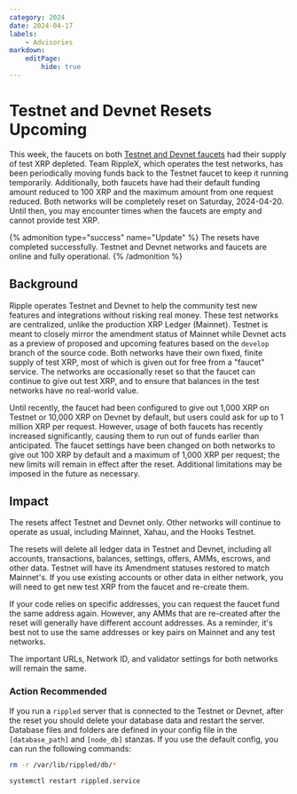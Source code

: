 ```yaml
---
category: 2024
date: 2024-04-17
labels:
    - Advisories
markdown:
    editPage:
        hide: true
---
```

# Testnet and Devnet Resets Upcoming

This week, the faucets on both [Testnet and Devnet faucets](https://xrpl.org/resources/dev-tools/xrp-faucets/) had their supply of test XRP depleted. Team RippleX, which operates the test networks, has been periodically moving funds back to the Testnet faucet to keep it running temporarily. Additionally, both faucets have had their default funding amount reduced to 100 XRP and the maximum amount from one request reduced. Both networks will be completely reset on Saturday, 2024-04-20. Until then, you may encounter times when the faucets are empty and cannot provide test XRP.

{% admonition type="success" name="Update" %}
The resets have completed successfully. Testnet and Devnet networks and faucets are online and fully operational.
{% /admonition %}

## Background

Ripple operates Testnet and Devnet to help the community test new features and integrations without risking real money. These test networks are centralized, unlike the production XRP Ledger (Mainnet). Testnet is meant to closely mirror the amendment status of Mainnet while Devnet acts as a preview of proposed and upcoming features based on the `develop` branch of the source code. Both networks have their own fixed, finite supply of test XRP, most of which is given out for free from a "faucet" service. The networks are occasionally reset so that the faucet can continue to give out test XRP, and to ensure that balances in the test networks have no real-world value.

Until recently, the faucet had been configured to give out 1,000 XRP on Testnet or 10,000 XRP on Devnet by default, but users could ask for up to 1 million XRP per request. However, usage of both faucets has recently increased significantly, causing them to run out of funds earlier than anticipated. The faucet settings have been changed on both networks to give out 100 XRP by default and a maximum of 1,000 XRP per request; the new limits will remain in effect after the reset. Additional limitations may be imposed in the future as necessary.

## Impact

The resets affect Testnet and Devnet only. Other networks will continue to operate as usual, including Mainnet, Xahau, and the Hooks Testnet.

The resets will delete all ledger data in Testnet and Devnet, including all accounts, transactions, balances, settings, offers, AMMs, escrows, and other data. Testnet will have its Amendment statuses restored to match Mainnet's. If you use existing accounts or other data in either network, you will need to get new test XRP from the faucet and re-create them.

If your code relies on specific addresses, you can request the faucet fund the same address again. However, any AMMs that are re-created after the reset will generally have different account addresses. As a reminder, it's best not to use the same addresses or key pairs on Mainnet and any test networks.

The important URLs, Network ID, and validator settings for both networks will remain the same.

### Action Recommended

If you run a `rippled` server that is connected to the Testnet or Devnet, after the reset you should delete your database data and restart the server. Database files and folders are defined in your config file in the `[database_path]` and `[node_db]` stanzas. If you use the default config, you can run the following commands:

```sh
rm -r /var/lib/rippled/db/*

systemctl restart rippled.service
```
